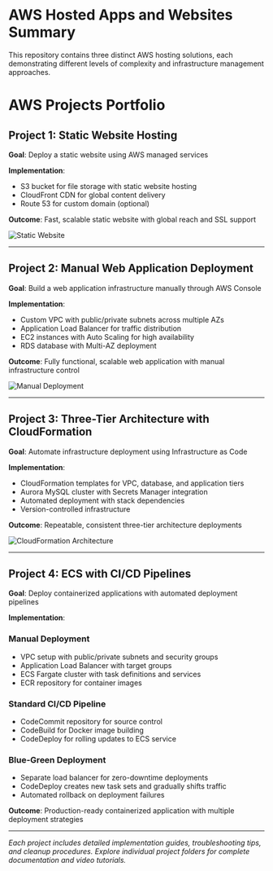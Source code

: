 # AWS Hosted Apps and Websites Summary

This repository contains three distinct AWS hosting solutions, each demonstrating different levels of complexity and infrastructure management approaches.


# AWS Projects Portfolio

## Project 1: Static Website Hosting

**Goal**: Deploy a static website using AWS managed services

**Implementation**: 
- S3 bucket for file storage with static website hosting
- CloudFront CDN for global content delivery
- Route 53 for custom domain (optional)

**Outcome**: Fast, scalable static website with global reach and SSL support

![Static Website](https://github.com/user-attachments/assets/b8f5903e-525e-4b3e-ba1a-3082600a7ea3)

---

## Project 2: Manual Web Application Deployment

**Goal**: Build a web application infrastructure manually through AWS Console

**Implementation**:
- Custom VPC with public/private subnets across multiple AZs
- Application Load Balancer for traffic distribution
- EC2 instances with Auto Scaling for high availability
- RDS database with Multi-AZ deployment

**Outcome**: Fully functional, scalable web application with manual infrastructure control

![Manual Deployment](https://github.com/user-attachments/assets/dd9bef27-0db5-4852-a40f-92103664182c)

---

## Project 3: Three-Tier Architecture with CloudFormation

**Goal**: Automate infrastructure deployment using Infrastructure as Code

**Implementation**:
- CloudFormation templates for VPC, database, and application tiers
- Aurora MySQL cluster with Secrets Manager integration
- Automated deployment with stack dependencies
- Version-controlled infrastructure

**Outcome**: Repeatable, consistent three-tier architecture deployments

![CloudFormation Architecture](https://github.com/user-attachments/assets/01a5a360-e550-4b76-82c7-8a27800ec777)

---

## Project 4: ECS with CI/CD Pipelines

**Goal**: Deploy containerized applications with automated deployment pipelines

**Implementation**:

### Manual Deployment
- VPC setup with public/private subnets and security groups
- Application Load Balancer with target groups
- ECS Fargate cluster with task definitions and services
- ECR repository for container images

### Standard CI/CD Pipeline
- CodeCommit repository for source control
- CodeBuild for Docker image building
- CodeDeploy for rolling updates to ECS service

### Blue-Green Deployment
- Separate load balancer for zero-downtime deployments
- CodeDeploy creates new task sets and gradually shifts traffic
- Automated rollback on deployment failures

**Outcome**: Production-ready containerized application with multiple deployment strategies

---

*Each project includes detailed implementation guides, troubleshooting tips, and cleanup procedures. Explore individual project folders for complete documentation and video tutorials.*
